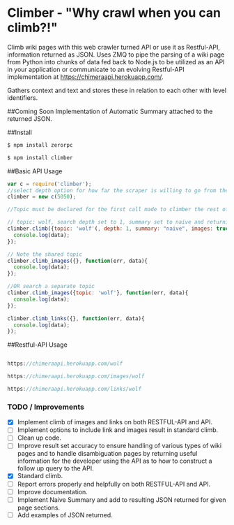 # Climber - "Why crawl when you can climb?!"
Climb wiki pages with this web crawler turned API or use it as Restful-API, information returned as JSON.
Uses ZMQ to pipe the parsing of a wiki page from Python into chunks of data fed back to Node.js to be utilized as an API in your application or communicate to an evolving Restful-API implementation at https://chimeraapi.herokuapp.com/.

Gathers context and text and stores these in relation to each other with level identifiers.

##Coming Soon
Implementation of Automatic Summary attached to the returned JSON.

##Install

```javascript
$ npm install zerorpc

$ npm install climber

```

##Basic API Usage
```javascript
var c = require('climber');
//select depth option for how far the scraper is willing to go from the orgin page to gather more information in subsequent links for definitions and sub links on wikipedia. (Summary will be applied to these as well.)
climber = new c(5050);

//Topic must be declared for the first call made to climber the rest of the arguments are optional.

// topic: wolf, search depth set to 1, summary set to naive and returning a summary as part of the resulting JSON, images set to be included in returned json  
climber.climb({topic: 'wolf'(, depth: 1, summary: "naive", images: true)}, function(err, data){
  console.log(data);
});

// Note the shared topic
climber.climb_images({}, function(err, data){
  console.log(data);
});

//OR search a separate topic
climber.climb_images({topic: 'wolf'}, function(err, data){
  console.log(data);
});

climber.climb_links({}, function(err, data){
  console.log(data);
});
```

##Restful-API Usage
```javascript

https://chimeraapi.herokuapp.com/wolf

https://chimeraapi.herokuapp.com/images/wolf

https://chimeraapi.herokuapp.com/links/wolf

```

### TODO / Improvements

- [x] Implement climb of images and links on both RESTFUL-API and API.
- [ ] Implement options to include link and images result in standard climb.
- [ ] Clean up code.
- [ ] Improve result set accuracy to ensure handling of various types of wiki pages and to handle disambiguation pages by returning useful information for the developer using the API as to how to construct a follow up query to the API.
- [x] Standard climb.
- [ ] Report errors properly and helpfully on both RESTFUL-API and API.
- [ ] Improve documentation.
- [ ] Implement Naive Summary and add to resulting JSON returned for given page sections.
- [ ] Add examples of JSON returned.
